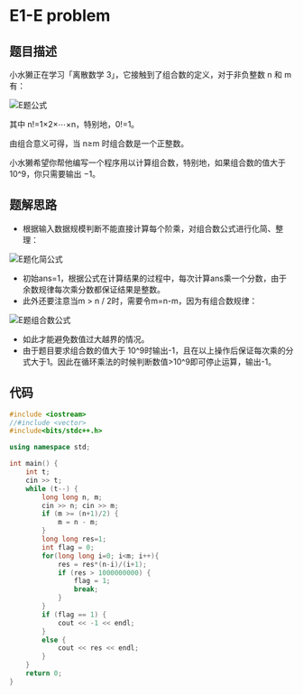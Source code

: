 # E1-E problem

## 题目描述

小水獭正在学习「离散数学 3」，它接触到了组合数的定义，对于非负整数 n 和 m 有：

![E题公式](C:\Users\dsy0907\Desktop\大三上\算法分析与设计\上机题解\week3-E1\截图\E题公式.png)

其中 n!=1×2×⋯×n，特别地，0!=1。

由组合意义可得，当 n≥m 时组合数是一个正整数。

小水獭希望你帮他编写一个程序用以计算组合数，特别地，如果组合数的值大于 10^9，你只需要输出 −1。

## 题解思路

- 根据输入数据规模判断不能直接计算每个阶乘，对组合数公式进行化简、整理：

![E题化简公式](C:\Users\dsy0907\Desktop\大三上\算法分析与设计\上机题解\week3-E1\截图\E题化简公式.png)

- 初始ans=1，根据公式在计算结果的过程中，每次计算ans乘一个分数，由于余数规律每次乘分数都保证结果是整数。
- 此外还要注意当m > n / 2时，需要令m=n-m，因为有组合数规律：

![E题组合数公式](C:\Users\dsy0907\Desktop\大三上\算法分析与设计\上机题解\week3-E1\截图\E题组合数公式.png)

- 如此才能避免数值过大越界的情况。
- 由于题目要求组合数的值大于 10^9时输出-1，且在以上操作后保证每次乘的分式大于1。因此在循环乘法的时候判断数值>10^9即可停止运算，输出-1。

## 代码

```c++
#include <iostream>
//#include <vector>
#include<bits/stdc++.h>

using namespace std;

int main() {
    int t;
    cin >> t;
    while (t--) {
        long long n, m;
        cin >> n; cin >> m;
        if (m >= (n+1)/2) {
            m = n - m;
        }
        long long res=1;
        int flag = 0;
        for(long long i=0; i<m; i++){
            res = res*(n-i)/(i+1);
            if (res > 1000000000) {
                flag = 1;
                break;
            }
        }
        if (flag == 1) {
            cout << -1 << endl;
        }
        else {
            cout << res << endl;
        }
    }
    return 0;
}
```

